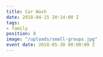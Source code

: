 ```yaml
---
title: Car Wash
date: 2018-04-15 20:14:00 Z
tags:
- family
position: 0
image: "/uploads/small-groups.jpg"
event date: 2018-05-30 00:00:00 Z
---
```


